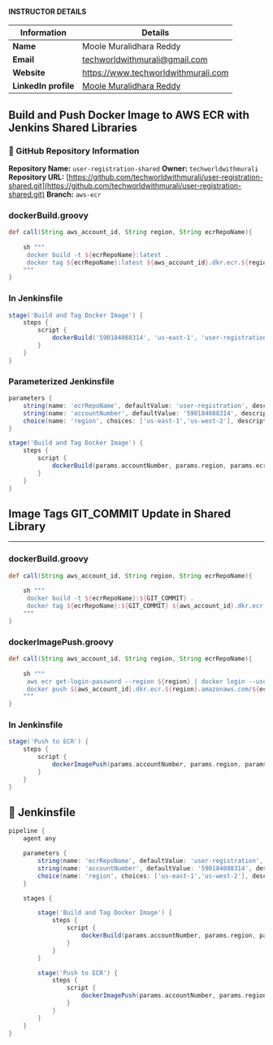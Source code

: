 
#### INSTRUCTOR DETAILS

|  Information             | Details                                                                      |
|----------------------    |------------------------------------------------------------------------------|
| **Name**                 | Moole Muralidhara Reddy                                                      |
| **Email**                | techworldwithmurali@gmail.com                                                |
| **Website**              | https://www.techworldwithmurali.com               |
| **LinkedIn profile**     | [Moole Muralidhara Reddy](https://www.linkedin.com/in/moole-muralidhara-reddy) |

## **Build and Push Docker Image to AWS ECR with Jenkins Shared Libraries**


### 📂 GitHub Repository Information

**Repository Name:** `user-registration-shared`
**Owner:** `techworldwithmurali`
**Repository URL:** [https://github.com/techworldwithmurali/user-registration-shared.git](https://github.com/techworldwithmurali/user-registration-shared.git)
**Branch:** `aws-ecr`


### **dockerBuild.groovy**

```groovy
def call(String aws_account_id, String region, String ecrRepoName){
    
    sh """
     docker build -t ${ecrRepoName}:latest .
     docker tag ${ecrRepoName}:latest ${aws_account_id}.dkr.ecr.${region}.amazonaws.com/${ecrRepoName}:latest
    """
}
```

### **In Jenkinsfile**

```groovy
stage('Build and Tag Docker Image') {
    steps {
        script {
            dockerBuild('590184088314', 'us-east-1', 'user-registration')
        }
    }
}
```

### **Parameterized Jenkinsfile**

```groovy
parameters {
    string(name: 'ecrRepoName', defaultValue: 'user-registration', description: 'ecrRepoName')
    string(name: 'accountNumber', defaultValue: '590184088314', description: 'accountNumber')
    choice(name: 'region', choices: ['us-east-1','us-west-2'], description: 'Select AWS region')
}

stage('Build and Tag Docker Image') {
    steps {
        script {
            dockerBuild(params.accountNumber, params.region, params.ecrRepoName)
        }
    }
}
```

## **Image Tags GIT\_COMMIT Update in Shared Library**

---

### **dockerBuild.groovy**

```groovy
def call(String aws_account_id, String region, String ecrRepoName){
    
    sh """
     docker build -t ${ecrRepoName}:${GIT_COMMIT} .
     docker tag ${ecrRepoName}:${GIT_COMMIT} ${aws_account_id}.dkr.ecr.${region}.amazonaws.com/${ecrRepoName}:${GIT_COMMIT}
    """
}
```

### **dockerImagePush.groovy**

```groovy
def call(String aws_account_id, String region, String ecrRepoName){
    
    sh """
     aws ecr get-login-password --region ${region} | docker login --username AWS --password-stdin ${aws_account_id}.dkr.ecr.${region}.amazonaws.com
     docker push ${aws_account_id}.dkr.ecr.${region}.amazonaws.com/${ecrRepoName}:${GIT_COMMIT}
    """
}
```

### **In Jenkinsfile**

```groovy
stage('Push to ECR') {
    steps {
        script {
            dockerImagePush(params.accountNumber, params.region, params.ecrRepoName)
        }
    }
}
```

## 📄 Jenkinsfile

```groovy
pipeline {
    agent any

    parameters {
        string(name: 'ecrRepoName', defaultValue: 'user-registration', description: 'ecrRepoName')
        string(name: 'accountNumber', defaultValue: '590184088314', description: 'AWS Account Number')
        choice(name: 'region', choices: ['us-east-1','us-west-2'], description: 'Select AWS region')
    }

    stages {

        stage('Build and Tag Docker Image') {
            steps {
                script {
                    dockerBuild(params.accountNumber, params.region, params.ecrRepoName)
                }
            }
        }

        stage('Push to ECR') {
            steps {
                script {
                    dockerImagePush(params.accountNumber, params.region, params.ecrRepoName)
                }
            }
        }
    }
}
